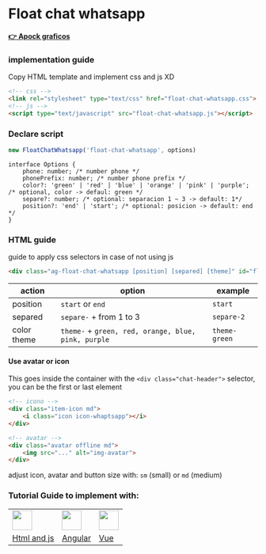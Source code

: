 # Float chat whatsapp
**[👉 Apock graficos](https://www.youtube.com/ApockGraficos "Canal Youtube")**

### implementation guide
Copy HTML template and implement css and js XD

```html
<!-- css -->
<link rel="stylesheet" type="text/css" href="float-chat-whatsapp.css">
<!-- js -->
<script type="text/javascript" src="float-chat-whatsapp.js"></script>
```

### Declare script

```js
new FloatChatWhatsapp('float-chat-whatsapp', options)
```

```TS
interface Options {
    phone: number; /* number phone */
    phonePrefix: number; /* number phone prefix */
    color?: 'green' | 'red' | 'blue' | 'orange' | 'pink' | 'purple'; /* optional, color -> defaul: green */
    separe?: number; /* optional: separacion 1 ~ 3 -> default: 1*/
    position?: 'end' | 'start'; /* optional: posicion -> default: end */
}

```

### HTML guide
guide to apply css selectors in case of not using js

```html
<div class="ag-float-chat-whatsapp [position] [separed] [theme]" id="float-chat-whatsapp">
```

| action      | option                                              | example       |
| ----------- | --------------------------------------------------- | ------------- |
| position    | `start` or `end`                                    | `start`       |
| separed     | `separe-` + from 1 to 3                             | `separe-2`    |
| color theme | `theme-` + `green, red, orange, blue, pink, purple` | `theme-green` |


#### Use avatar or icon
This goes inside the container with the `<div class="chat-header">` selector, you can be the first or last element

```html
<!-- icono -->
<div class="item-icon md">
    <i class="icon icon-whaptsapp"></i>
</div>

<!-- avatar -->
<div class="avatar offline md">
    <img src="..." alt="img-avatar">
</div>
```

adjust icon, avatar and button size with:
`sm` (small) or `md` (medium)

### Tutorial Guide to implement with:

<table>
    <tr>
        <td><img width="40" src="https://cdn.jsdelivr.net/gh/devicons/devicon/icons/javascript/javascript-original.svg" /></td>
        <td><img width="40" src="https://cdn.jsdelivr.net/gh/devicons/devicon/icons/angularjs/angularjs-original.svg" /></td>
        <td><img width="40" src="https://cdn.jsdelivr.net/gh/devicons/devicon/icons/vuejs/vuejs-original.svg" /></td>
    </tr>
    <tr>
        <td><a href="https://www.youtube.com/ApockGraficos">Html and js</a></td>
        <td><a href="https://www.youtube.com/ApockGraficos">Angular</a></td>
        <td><a href="https://www.youtube.com/ApockGraficos">Vue</a></td>
    </tr>
</table>

